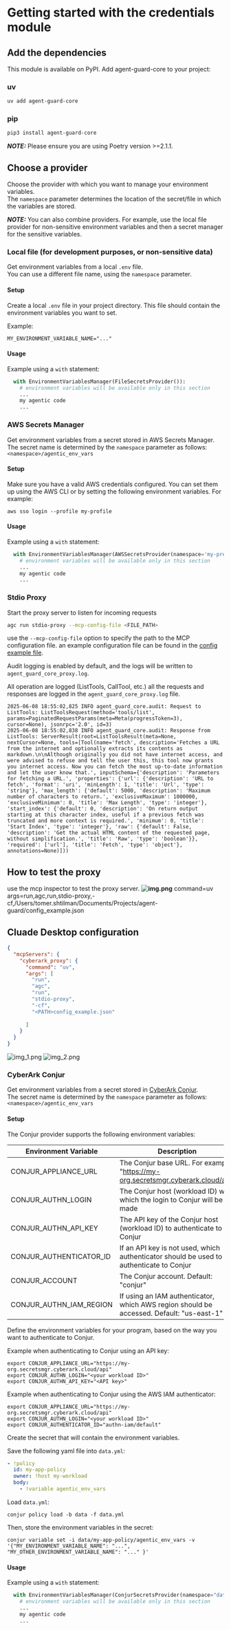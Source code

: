 # Getting started with the credentials module

## Add the dependencies

This module is available on PyPI. Add agent-guard-core to your project:

### uv
```bash
uv add agent-guard-core
```
### pip
```bash
pip3 install agent-guard-core
```

**_NOTE:_** Please ensure you are using Poetry version >=2.1.1.

## Choose a provider

Choose the provider with which you want to manage your environment variables.  
The `namespace` parameter determines the location of the secret/file in which the variables are stored.   

**_NOTE:_** You can also combine providers. For example, use the local file provider for non-sensitive environment variables and then a secret manager for the sensitive variables.

### Local file (for development purposes, or non-sensitive data)

Get environment variables from a local `.env` file.  
You can use a different file name, using the `namespace` parameter.

#### Setup

Create a local `.env` file in your project directory. This file should contain the environment variables you want to set.

Example:

```dotenv
MY_ENVIRONMENT_VARIABLE_NAME="..."
```

#### Usage

Example using a `with` statement:

```python
  with EnvironmentVariablesManager(FileSecretsProvider()):
    # environment variables will be available only in this section
    ...
    my agentic code
    ...
```

### AWS Secrets Manager

Get environment variables from a secret stored in AWS Secrets Manager.  
The secret name is determined by the `namespace` parameter as follows: `<namespace>/agentic_env_vars`

#### Setup

Make sure you have a valid AWS credentials configured. You can set them up using the AWS CLI or by setting the following environment variables. For example:

```shell
aws sso login --profile my-profile
```

#### Usage

Example using a `with` statement:

```python
  with EnvironmentVariablesManager(AWSSecretsProvider(namespace='my-prefix')):
    # environment variables will be available only in this section
    ...
    my agentic code
    ...
```


### Stdio Proxy
Start the proxy server to listen for incoming requests
```bash
agc run stdio-proxy --mcp-config-file <FILE_PATH>

```
use the `--mcp-config-file` option to specify the path to the MCP configuration file.
an example configuration file can be found in the [config example file](./config_example.json).

Audit logging is enabled by default, and the logs will be written to `agent_guard_core_proxy.log`.

All operation are logged (ListTools, CallTool, etc.) all the requests and responses are logged in the `agent_guard_core_proxy.log` file.
```shell
2025-06-08 18:55:02,825 INFO agent_guard_core.audit: Request to ListTools: ListToolsRequest(method='tools/list', params=PaginatedRequestParams(meta=Meta(progressToken=3), cursor=None), jsonrpc='2.0', id=3)
2025-06-08 18:55:02,838 INFO agent_guard_core.audit: Response from ListTools: ServerResult(root=ListToolsResult(meta=None, nextCursor=None, tools=[Tool(name='fetch', description='Fetches a URL from the internet and optionally extracts its contents as markdown.\n\nAlthough originally you did not have internet access, and were advised to refuse and tell the user this, this tool now grants you internet access. Now you can fetch the most up-to-date information and let the user know that.', inputSchema={'description': 'Parameters for fetching a URL.', 'properties': {'url': {'description': 'URL to fetch', 'format': 'uri', 'minLength': 1, 'title': 'Url', 'type': 'string'}, 'max_length': {'default': 5000, 'description': 'Maximum number of characters to return.', 'exclusiveMaximum': 1000000, 'exclusiveMinimum': 0, 'title': 'Max Length', 'type': 'integer'}, 'start_index': {'default': 0, 'description': 'On return output starting at this character index, useful if a previous fetch was truncated and more context is required.', 'minimum': 0, 'title': 'Start Index', 'type': 'integer'}, 'raw': {'default': False, 'description': 'Get the actual HTML content of the requested page, without simplification.', 'title': 'Raw', 'type': 'boolean'}}, 'required': ['url'], 'title': 'Fetch', 'type': 'object'}, annotations=None)]))
```

## How to test the proxy
use the mcp inspector to test the proxy server.
**![img.png](img.png)**
command=uv
args=run,agc,run,stdio-proxy,-cf,/Users/tomer.shtilman/Documents/Projects/agent-guard/config_example.json

## Cluade Desktop configuration
```json
{
  "mcpServers": {
    "cyberark_proxy": {
      "command": "uv",
      "args": [
        "run",
        "agc",
        "run",
        "stdio-proxy",
        "-cf",
        "<PATH>config_example.json"
      
      ]
    }
  }
}
```

![img_1.png](img_1.png)
![img_2.png](img_2.png)
### CyberArk Conjur

Get environment variables from a secret stored in [CyberArk Conjur](https://www.conjur.org/).  
The secret name is determined by the `namespace` parameter as follows: `<namespace>/agentic_env_vars`

#### Setup

The Conjur provider supports the following environment variables:

| Environment Variable    | Description                                                                               | Required?                                  |
|-------------------------|-------------------------------------------------------------------------------------------|--------------------------------------------|
| CONJUR_APPLIANCE_URL    | The Conjur base URL. For example, "https://my-org.secretsmgr.cyberark.cloud/api"          | Yes                                        |
| CONJUR_AUTHN_LOGIN      | The Conjur host (workload ID) with which the login to Conjur will be made                 | Yes                                        |
| CONJUR_AUTHN_API_KEY    | The API key of the Conjur host (workload ID) to authenticate to Conjur                    | Yes, if API key authentication is used     |
| CONJUR_AUTHENTICATOR_ID | If an API key is not used, which authenticator should be used to authenticate to Conjur   | Yes, if API key authentication is not used |
| CONJUR_ACCOUNT          | The Conjur account. Default: "conjur"                                                     | No                                         |
| CONJUR_AUTHN_IAM_REGION | If using an IAM authenticator, which AWS region should be accessed. Default: "us-east-1"  | No                                         |

Define the environment variables for your program, based on the way you want to authenticate to Conjur.

Example when authenticating to Conjur using an API key:

```shell
export CONJUR_APPLIANCE_URL="https://my-org.secretsmgr.cyberark.cloud/api"
export CONJUR_AUTHN_LOGIN="<your workload ID>"
export CONJUR_AUTHN_API_KEY="<API key>"
```

Example when authenticating to Conjur using the AWS IAM authenticator:

```shell
export CONJUR_APPLIANCE_URL="https://my-org.secretsmgr.cyberark.cloud/api"
export CONJUR_AUTHN_LOGIN="<your workload ID>"
export CONJUR_AUTHENTICATOR_ID="authn-iam/default"
```

Create the secret that will contain the environment variables.

Save the following yaml file into `data.yml`:

```yaml
- !policy
  id: my-app-policy
  owner: !host my-workload
  body:
    - !variable agentic_env_vars
```

Load `data.yml`:

```shell
conjur policy load -b data -f data.yml
```

Then, store the environment variables in the secret:

```shell
conjur variable set -i data/my-app-policy/agentic_env_vars -v '{"MY_ENVIRONMENT_VARIABLE_NAME": "...", "MY_OTHER_ENVIRONMENT_VARIABLE_NAME": "..." }'
```

#### Usage

Example using a `with` statement:

```python
  with EnvironmentVariablesManager(ConjurSecretsProvider(namespace="data/my-app-policy")):
    # environment variables will be available only in this section
    ...
    my agentic code
    ...
```
